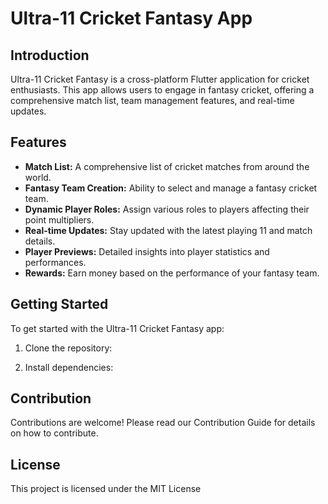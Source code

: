 # Ultra-11 Cricket Fantasy App

## Introduction
Ultra-11 Cricket Fantasy is a cross-platform Flutter application for cricket enthusiasts. This app allows users to engage in fantasy cricket, offering a comprehensive match list, team management features, and real-time updates.

## Features
- **Match List:** A comprehensive list of cricket matches from around the world.
- **Fantasy Team Creation:** Ability to select and manage a fantasy cricket team.
- **Dynamic Player Roles:** Assign various roles to players affecting their point multipliers.
- **Real-time Updates:** Stay updated with the latest playing 11 and match details.
- **Player Previews:** Detailed insights into player statistics and performances.
- **Rewards:** Earn money based on the performance of your fantasy team.

## Getting Started
To get started with the Ultra-11 Cricket Fantasy app:

1. Clone the repository:

2. Install dependencies:



## Contribution
Contributions are welcome! Please read our Contribution Guide for details on how to contribute.

## License
This project is licensed under the MIT License 


